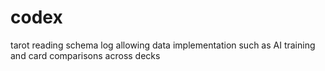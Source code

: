# codex
tarot reading schema log allowing data implementation such as AI training and card comparisons across decks
